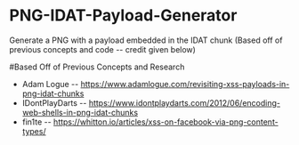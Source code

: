 # PNG-IDAT-Payload-Generator
Generate a PNG with a payload embedded in the IDAT chunk (Based off of previous concepts and code -- credit given below)

#Based Off of Previous Concepts and Research
* Adam Logue -- https://www.adamlogue.com/revisiting-xss-payloads-in-png-idat-chunks
* IDontPlayDarts -- https://www.idontplaydarts.com/2012/06/encoding-web-shells-in-png-idat-chunks
* fin1te -- https://whitton.io/articles/xss-on-facebook-via-png-content-types/
